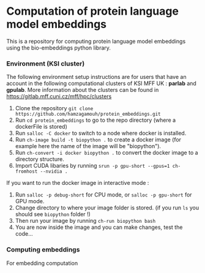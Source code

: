 # Computation of protein language model embeddings

This is a repository for computing protein language model embeddings using the bio-embeddings python library.


### Environment (KSI cluster)
The following environment setup instructions are for users that have an account in the following computational clusters of KSI MFF UK : <b>parlab</b> and <b>gpulab</b>. More information about the clusters can be found in https://gitlab.mff.cuni.cz/mff/hpc/clusters

1. Clone the repository ```git clone https://github.com/hamzagamouh/protein_embeddings.git``` 
2. Run ```cd protein_embeddings``` to go to the repo directory (where a dockerFile is stored)
3. Run ```salloc -C docker``` to switch to a node where docker is installed.
4. Run ```ch-image build -t biopython .``` to create a docker image (for example here the name of the image will be "biopython").
5. Run ```ch-convert -i docker biopython .``` to convert the docker image to a directory structure.
6. Import CUDA libaries by running ```srun -p gpu-short --gpus=1 ch-fromhost --nvidia .```

If you want to run the docker image in interactive mode :

1. Run ```salloc -p debug-short``` for CPU mode, or ```salloc -p gpu-short``` for GPU mode.
2. Change directory to where your image folder is stored. (if you run ```ls``` you should see ```biopython``` folder !)
3. Then run your image by running ```ch-run biopython bash``` 
4. You are now inside the image and you can make changes, test the code...


### Computing embeddings 
For embedding computation 



